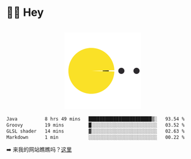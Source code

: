 
# 👋🏻 Hey
<div align="center">
	<br>
	<img src="https://raw.githubusercontent.com/Aniket965/Aniket965/master/pacman.svg?sanitize=true" width="200" height="200">
	<br>
</div>

<!--START_SECTION:waka-->
```text
Java          8 hrs 49 mins   ███████████████████████▒░   93.54 % 
Groovy        19 mins         █░░░░░░░░░░░░░░░░░░░░░░░░   03.52 % 
GLSL shader   14 mins         ▓░░░░░░░░░░░░░░░░░░░░░░░░   02.63 % 
Markdown      1 min           ░░░░░░░░░░░░░░░░░░░░░░░░░   00.22 % 
```
<!--END_SECTION:waka-->

 ➡️  来我的网站瞧瞧吗？[这里](https://www.shaolongfei.com)
